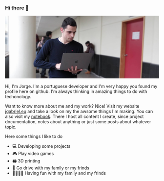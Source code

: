 ### Hi there 👋

![A image of myself 😋](https://github.com/Wultyc/Wultyc/blob/master/banner.jpg)

Hi, I'm Jorge. I'm a portuguese developer and I'm very happy you found my profile here on github. I'm always thinking in amazing things to do with techonology.

Want to know more about me and my work? Nice! Visit my website [jgabriel.eu](http://jgabriel.eu) and take a look on my the awsome things I'm making. You can also visit my [notebook](http://notebook.jgabriel.eu). There I host all content I create, since project documentation, notes about anything or just some posts about whatever topic.

Here some things I like to do
- 💻 Developing some projects
- 🎮 Play video games
- 🖨 3D printing
- 🚗 Go drive with my family or my frinds
- 👨‍👩‍👧‍👦 Having fun with my family and my frinds
